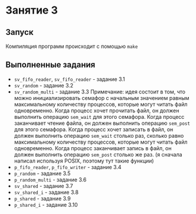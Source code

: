 # Занятие 3

## Запуск
Компиляция программ происходит с помощью `make`

## Выполненные задания

- `sv_fifo_reader`, `sv_fifo_reader` - задание 3.1
- `sv_random` - задание 3.2
- `sv_random_multi` - задание 3.3
Примечание: идея состоит в том, что можно инициализировать семафор с начальным значением равным максимальному количеству процессов, которые могут читать файл одновременно. Когда процесс хочет прочитать файл, он должен выполнить операцию `sem_wait` для этого семафора. Когда процесс заканчивает чтение файла, он должен выполнить операцию `sem_post` для этого семафора. Когда процесс хочет записать в файл, он должен выполнить операцию `sem_wait` столько раз, сколько равно максимальному количеству процессов, которые могут читать файл одновременно. Когда процесс заканчивает запись в файл, он должен выполнить операцию `sem_post` столько же раз.
  (я сначала написал используя POSIX, поэтому тут такие функции)
- `p_fifo_reader`, `p_fifo_writer` - задание 3.4
- `p_random` - задание 3.5
- `p_random_multi` - задание 3.6
- `sv_shared` - задание 3.7
- `sv_shared_i` - задание 3.8
- `p_shared` - задание 3.9
- `p_shared_i` - задание 3.10